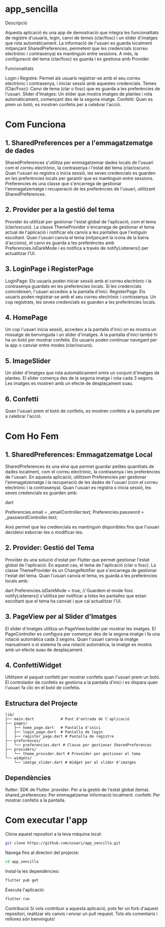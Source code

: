 # app_sencilla


Descripció

Aquesta aplicació és una app de demostració que integra les funcionalitats de registre d'usuaris, login, canvi de temes (clar/fosc) i un slider d'imatges que rota automàticament. La informació de l'usuari es guarda localment mitjançant SharedPreferences, permetent que les credencials (correu electrònic i contrasenya) es mantinguin entre sessions. A més, la configuració del tema (clar/fosc) es guarda i es gestiona amb Provider.

Funcionalitats

Login i Registre: Permet als usuaris registrar-se amb el seu correu electrònic i contrasenya, i iniciar sessió amb aquestes credencials.
Temes (Clar/Fosc): Canvi de tema (clar o fosc) que es guarda a les preferències de l'usuari.
Slider d'Imatges: Un slider que mostra imatges de plantes i rota automàticament, començant des de la segona imatge.
Confetti: Quan es prem un botó, es mostren confetis per a celebrar l'acció.

# Com Funciona

## 1. SharedPreferences per a l'emmagatzematge de dades
SharedPreferences s'utilitza per emmagatzemar dades locals de l'usuari com el correu electrònic, la contrasenya i l'estat del tema (clar/oscuro).
Quan l'usuari es registra o inicia sessió, les seves credencials es guarden en les preferències locals per garantir que es mantinguin entre sessions.
Preferencies és una classe que s'encarrega de gestionar l'emmagatzematge i recuperació de les preferències de l'usuari, utilitzant SharedPreferences.

## 2. Provider per a la gestió del tema
Provider és utilitzat per gestionar l'estat global de l'aplicació, com el tema (clar/oscuro).
La classe ThemeProvider s'encarrega de gestionar el tema actual de l'aplicació i notificar els canvis a les pantalles que l'estiguin escoltant.
Quan l'usuari canvia el tema (mitjançant la icona de la barra d'accions), el canvi es guarda a les preferències amb Preferencies.isDarkMode i es notifica a través de notifyListeners() per actualitzar l'UI.

## 3. LoginPage i RegisterPage
LoginPage: Els usuaris poden iniciar sessió amb el correu electrònic i la contrasenya guardats en les preferències locals. Si les credencials coincideixen, l'usuari accedeix a la pantalla d'inici.
RegisterPage: Els usuaris poden registrar-se amb el seu correu electrònic i contrasenya. Un cop registrats, les seves credencials es guarden a les preferències locals.

## 4. HomePage
Un cop l'usuari inicia sessió, accedeix a la pantalla d'inici on es mostra un missatge de benvinguda i un slider d'imatges.
A la pantalla d'inici també hi ha un botó per mostrar confetis.
Els usuaris poden continuar navegant per la app o canviar entre modes (clar/oscuro).

## 5. ImageSlider
Un slider d'imatges que rota automàticament entre un conjunt d'imatges de plantes.
El slider comença des de la segona imatge i rota cada 3 segons.
Les imatges es mostren amb un efecte de desplaçament suau.

## 6. Confetti

Quan l'usuari prem el botó de confetis, es mostren confetis a la pantalla per a celebrar l'acció.

# Com Ho Fem

## 1. SharedPreferences: Emmagatzematge Local
SharedPreferences és una eina que permet guardar petites quantitats de dades localment, com el correu electrònic, la contrasenya i les preferències de l'usuari.
En aquesta aplicació, utilitzem Preferencies per gestionar l'emmagatzematge i la recuperació de les dades de l'usuari (com el correu electrònic i la contrasenya).
Quan l'usuari es registra o inicia sessió, les seves credencials es guarden amb:

dart

Preferencies.email = _emailController.text;
Preferencies.password = _passwordController.text;

Això permet que les credencials es mantinguin disponibles fins que l'usuari decideixi esborrar-les o modificar-les.

## 2. Provider: Gestió del Tema
Provider és una solució d'estat per Flutter que permet gestionar l'estat global de l'aplicació. En aquest cas, el tema de l'aplicació (clar o fosc).
La classe ThemeProvider és un ChangeNotifier que s'encarrega de gestionar l'estat del tema. Quan l'usuari canvia el tema, es guarda a les preferències locals amb:

dart
Preferencies.isDarkMode = true; // Guardem el mode fosc
notifyListeners() s'utilitza per notificar a totes les pantalles que estan escoltant que el tema ha canviat i que cal actualitzar l'UI.

## 3. PageView per al Slider d'Imatges
El slider d'imatges utilitza un PageView.builder per mostrar les imatges. El PageController es configura per començar des de la segona imatge i fa una rotació automàtica cada 3 segons.
Quan l'usuari canvia la imatge manualment o el sistema fa una rotació automàtica, la imatge es mostra amb un efecte suau de desplaçament.

## 4. ConfettiWidget
Utilitzem el paquet confetti per mostrar confetis quan l'usuari prem un botó. El controlador de confetis es gestiona a la pantalla d'inici i es dispara quan l'usuari fa clic en el botó de confetis.

## Estructura del Projecte
```lib/
lib/
├── main.dart            # Punt d'entrada de l'aplicació
├── pages/
│   ├── home_page.dart   # Pantalla d'inici
│   ├── login_page.dart  # Pantalla de login
│   ├── register_page.dart # Pantalla de registre
├── preferences/
│   └── preferencies.dart # Classe per gestionar SharedPreferences
├── providers/
│   └── theme_provider.dart # Proveïdor per gestionar el tema
└── widgets/
    └── imatge_slider.dart # Widget per al slider d'imatges
```
    
## Dependències

flutter: SDK de Flutter.
provider: Per a la gestió de l'estat global (tema).
shared_preferences: Per emmagatzemar informació localment.
confetti: Per mostrar confetis a la pantalla.

# Com executar l'app
Clona aquest repositori a la teva màquina local:


```bash
git clone https://github.com/usuari/app_sencilla.git
```
Navega fins al directori del projecte:
```bash
cd app_sencilla
```
Instal·la les dependències:
```bash
flutter pub get
```
Executa l'aplicació:
```bash
flutter run
```

Contribució
Si vols contribuir a aquesta aplicació, pots fer un fork d'aquest repositori, realitzar els canvis i enviar un pull request. Tots els comentaris i millores són benvinguts!

